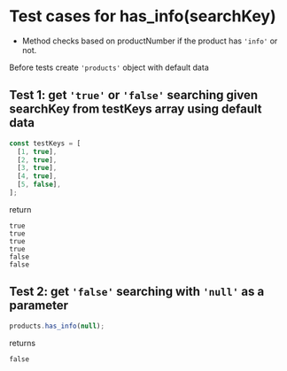 # Test cases for has_info(searchKey)

- Method checks based on productNumber if the product has `'info'` or not.

Before tests create `'products'` object with default data

## Test 1: get `'true'` or `'false'` searching given searchKey from testKeys array using default data

```js
const testKeys = [
  [1, true],
  [2, true],
  [3, true],
  [4, true],
  [5, false],
];
```

return

```shell
true
true
true
true
false
false
```

## Test 2: get `'false'` searching with `'null'` as a parameter

```js
products.has_info(null);
```

returns

```shell
false
```
